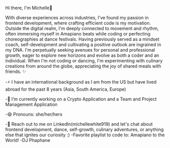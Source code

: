 Hi there, I'm Michelle👋

With diverse experiences across industries, I've found my passion in frontend development, where crafting efficient code is my motivation. Outside the digital realm, I'm deeply connected to movement and rhythm, often immersing myself in Amapiano beats while coding or perfecting choreographies at dance festivals.
Having previously served as a mindset coach, self-development and cultivating a positive outlook are ingrained in my DNA. I'm perpetually seeking avenues for personal and professional growth, eager to explore new horizons and evolve as both a coder and an individual.
When I'm not coding or dancing, I'm experimenting with culinary creations from around the globe, appreciating the joy of shared meals with friends. ✨ 

-⚡ I have an international background as I am from the US but have lived abroad for the past 8 years (Asia, South America, Europe)

-🔭 I’m currently working on a Crypto Application and a Team and Project Management Application

-😄 Pronouns: she/her/hers

-💬 Reach out to me on LinkedIn(michellewhite919) and let's chat about frontend development, dance, self-growth, culinary adventures, or anything else that ignites our curiosity :)
-Favorite playlist to code to: Amapiano to the World! -DJ Phaphane

